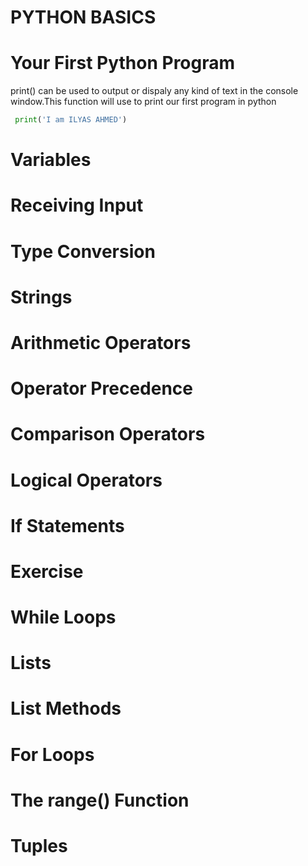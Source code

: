 # PYTHON BASICS 
# Your First Python Program
  print() can be used to output or dispaly any kind of text in the console window.This function will use to print our first program in python
  
  ```PYTHON
   print('I am ILYAS AHMED')
  ```
# Variables
# Receiving Input
# Type Conversion
# Strings
# Arithmetic Operators 
# Operator Precedence 
# Comparison Operators 
# Logical Operators
# If Statements
# Exercise
# While Loops
# Lists
# List Methods
# For Loops
# The range() Function 
# Tuples

